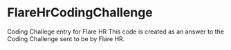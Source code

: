 # FlareHrCodingChallenge
Coding Challege entry for Flare HR
This code is created as an answer to the Coding Challenge sent to be by Flare HR.
